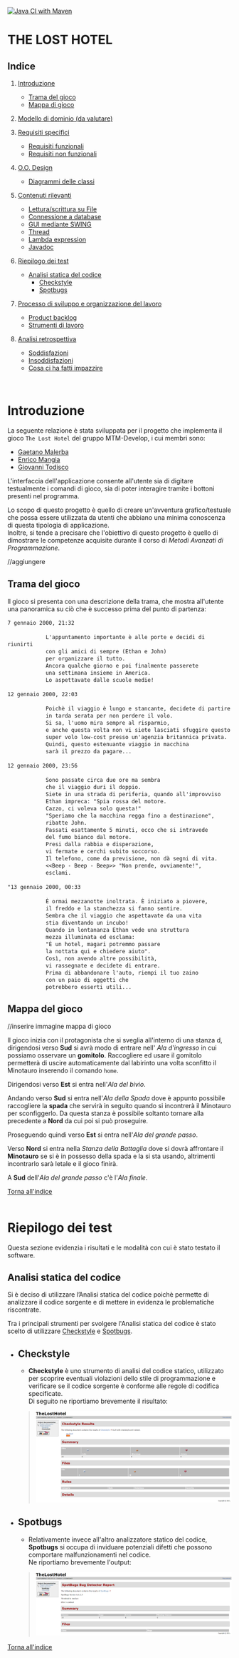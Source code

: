 [![Java CI with Maven](https://github.com/MTM-Develop/TheLostHotel/actions/workflows/maven.yml/badge.svg)](https://github.com/MTM-Develop/TheLostHotel/actions/workflows/maven.yml)

# THE LOST HOTEL

## Indice

1. [Introduzione](#Introduzione)
    - [Trama del gioco](#Trama-del-gioco) <br>
    - [Mappa di gioco](#Mappa-di-gioco) <br>
    
2. [Modello di dominio (da valutare)](#Modello-di-dominio)

3. [Requisiti specifici](#Requisiti-specifici)
    - [Requisiti funzionali](#Requisiti-funzionali) <br>
    - [Requisiti non funzionali](#Requisiti-non-funzionali)

4. [O.O. Design](#OO-Design)
    - [Diagrammi delle classi](#Diagrammi-delle-classi)

5. [Contenuti rilevanti](#Contenuti-rilevanti)
    - [Lettura/scrittura su File](#Lettura-scrittura-su-File) <br>
    - [Connessione a database](#Connessione-a-database) <br>
    - [GUI mediante SWING](#GUI-mediante-SWING) <br>
    - [Thread](#Thread) <br>
    - [Lambda expression](#Lambda-expression) <br>
    - [Javadoc](#Javadoc) 

6. [Riepilogo dei test](#Riepilogo-dei-test)
    - [Analisi statica del codice](#Analisi-statica-del-codice)
        - [Checkstyle](#Checkstyle) <br>
        - [Spotbugs](#Spotbugs)
    
7. [Processo di sviluppo e organizzazione del lavoro](#Processo-di-sviluppo-e-organizzazione-del-lavoro)
    - [Product backlog](#Product-backlog) <br>
    - [Strumenti di lavoro](#Strumenti-di-lavoro)

8. [Analisi retrospettiva](#Analisi-retrospettiva)
    - [Soddisfazioni](#Soddisfazioni) <br>
    - [Insoddisfazioni](#Insoddisfazioni) <br>
    - [Cosa ci ha fatti impazzire](#Cosa-ci-ha-fatto-impazzire)

<br>

# Introduzione

La seguente relazione è stata sviluppata per il progetto che implementa il gioco <code>The Lost Hotel</code> del gruppo MTM-Develop, i cui membri sono:
- [Gaetano Malerba](https://github.com/GaeMale)
- [Enrico Mangia](https://github.com/EnMa4) 
- [Giovanni Todisco](https://github.com/GioTod) <br> 
  
<p>L'interfaccia dell'applicazione consente all'utente sia di digitare testualmente i comandi di gioco, sia di poter interagire tramite i bottoni presenti nel programma.</p>   
<p>Lo scopo di questo progetto è quello di creare un'avventura grafico/testuale che possa essere utilizzata da utenti che abbiano 
una minima conoscenza di questa tipologia di applicazione.<br> Inoltre, si tende a precisare che l'obiettivo di questo progetto è quello di dimostrare le competenze acquisite durante il corso di <i>Metodi Avanzati di Programmazione</i>.</p>  //aggiungere

## Trama del gioco
Il gioco si presenta con una descrizione della trama, che mostra all'utente una panoramica su ciò che è successo prima del punto di partenza:

    7 gennaio 2000, 21:32

                L'appuntamento importante è alle porte e decidi di riunirti 
                con gli amici di sempre (Ethan e John)
                per organizzare il tutto.
                Ancora qualche giorno e poi finalmente passerete 
                una settimana insieme in America.
                Lo aspettavate dalle scuole medie!

    12 gennaio 2000, 22:03
        
                Poichè il viaggio è lungo e stancante, decidete di partire
                in tarda serata per non perdere il volo.
                Si sa, l'uomo mira sempre al risparmio,
                e anche questa volta non vi siete lasciati sfuggire questo
                super volo low-cost presso un'agenzia britannica privata.
                Quindi, questo estenuante viaggio in macchina 
                sarà il prezzo da pagare...

    12 gennaio 2000, 23:56
        
                Sono passate circa due ore ma sembra 
                che il viaggio duri il doppio.
                Siete in una strada di periferia, quando all'improvviso
                Ethan impreca: "Spia rossa del motore.
                Cazzo, ci voleva solo questa!"
                "Speriamo che la macchina regga fino a destinazione",
                ribatte John.
                Passati esattamente 5 minuti, ecco che si intravede
                del fumo bianco dal motore.
                Presi dalla rabbia e disperazione,
                vi fermate e cerchi subito soccorso.
                Il telefono, come da previsione, non dà segni di vita.
                <<Beep - Beep - Beep>> "Non prende, ovviamente!",
                esclami.

    "13 gennaio 2000, 00:33

                È ormai mezzanotte inoltrata. È iniziato a piovere,
                il freddo e la stanchezza si fanno sentire.
                Sembra che il viaggio che aspettavate da una vita 
                stia diventando un incubo!
                Quando in lontananza Ethan vede una struttura 
                mezza illuminata ed esclama:
                "È un hotel, magari potremmo passare 
                la nottata qui e chiedere aiuto".
                Così, non avendo altre possibilità,
                vi rassegnate e decidete di entrare.
                Prima di abbandonare l'auto, riempi il tuo zaino 
                con un paio di oggetti che
                potrebbero esserti utili...


## Mappa del gioco  
//inserire immagine mappa di gioco
<p>Il gioco inizia con il protagonista che si sveglia all'interno di una stanza d, dirigendosi verso <b>Sud</b> si avrà modo di entrare nell'
<em>Ala d'ingresso</em> in cui possiamo osservare un <b>gomitolo</b>. Raccogliere ed usare il gomitolo permetterà di 
uscire automaticamente dal labirinto una volta sconfitto il Minotauro inserendo il comando <code>home</code>.</p>
<p>Dirigendosi verso <b>Est</b> si entra nell'<em>Ala del bivio</em>.</p>
<p>Andando verso <b>Sud</b> si entra nell'<em>Ala della Spada</em> dove è appunto possibile raccogliere la <b>spada</b> 
che servirà in seguito quando si incontrerà il Minotauro per sconfiggerlo. Da questa stanza è possibile soltanto tornare 
alla precedente a <b>Nord</b> da cui poi si può proseguire.</p>
<p>Proseguendo quindi verso <b>Est</b> si entra nell'<em>Ala del grande passo</em>.</p>
<p>Verso <b>Nord</b> si entra nella <em>Stanza della Battaglia</em> dove si dovrà affrontare il <b>Minotauro</b> se si è 
in possesso della spada e la si sta usando, altrimenti incontrarlo sarà letale e il gioco finirà.</p>
<p>A <b>Sud</b> dell'<em>Ala del grande passo</em> c'è l'<em>Ala finale</em>.

[Torna all'indice](#Indice) <br><br>

# Riepilogo dei test
Questa sezione evidenzia i risultati e le modalità con cui è stato testato il software. <br>

## Analisi statica del codice
Si è deciso di utilizzare l’Analisi statica del codice poichè permette di analizzare il codice sorgente e di mettere in evidenza le problematiche riscontrate.<br>

Tra i principali strumenti per svolgere l'Analisi statica del codice è stato scelto di utilizzare [Checkstyle](https://checkstyle.org) e [Spotbugs](https://spotbugs.github.io).<br>

- ## Checkstyle
    - <b>Checkstyle</b> è uno strumento di analisi del codice statico, utilizzato per scoprire eventuali violazioni dello stile di programmazione e verificare se il codice sorgente è conforme alle regole di codifica specificate.<br>
    Di seguito ne riportiamo brevemente il risultato:<br>
    >![checkstyle](./img/checkstyle.PNG)

- ## Spotbugs
    - Relativamente invece all'altro analizzatore statico del codice, <b>Spotbugs</b> si occupa di inviduare potenziali difetti che possono comportare malfunzionamenti nel codice.<br>
    Ne riportiamo brevemente l'output:<br>
    >![spotbugs](./img/spotbugs.PNG)

[Torna all'indice](#Indice) <br><br>